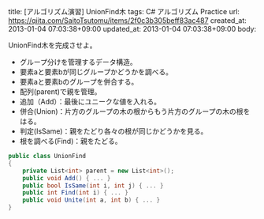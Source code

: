 title: [アルゴリズム演習] UnionFind木
tags: C# アルゴリズム Practice
url: https://qiita.com/SaitoTsutomu/items/2f0c3b305beff83ac487
created_at: 2013-01-04 07:03:38+09:00
updated_at: 2013-01-04 07:03:38+09:00
body:

UnionFind木を完成させよ。

+ グループ分けを管理するデータ構造。
+ 要素aと要素bが同じグループかどうかを調べる。
+ 要素aと要素bのグループを併合する。
+ 配列(parent)で親を管理。
+ 追加（Add）：最後にユニークな値を入れる。
+ 併合(Union)：片方のグループの木の根からもう片方のグループの木の根をはる。
+ 判定(IsSame)：親をたどり各々の根が同じかどうかを見る。
+ 根を調べる(Find)：親をたどる。

```c#
public class UnionFind
{
	private List<int> parent = new List<int>();
	public void Add() { ... }
	public bool IsSame(int i, int j) { ... }
	public int Find(int i) { ... }
	public void Unite(int a, int b) { ... }
}
```
